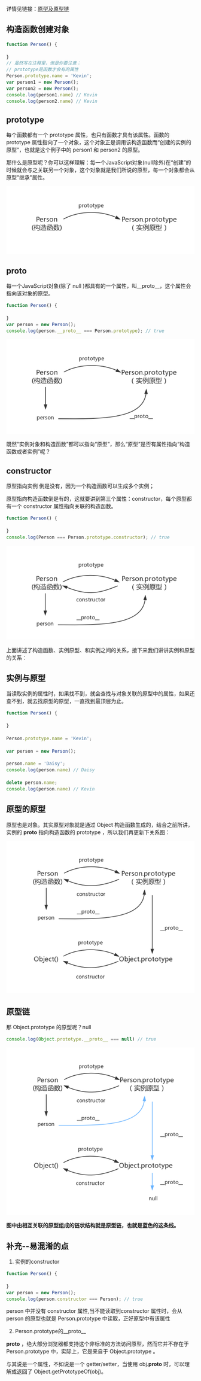 详情见链接：[原型及原型链](https://github.com/mqyqingfeng/Blog/issues/2)

## 构造函数创建对象
```javascript
function Person() {

}
// 虽然写在注释里，但是你要注意：
// prototype是函数才会有的属性
Person.prototype.name = 'Kevin';
var person1 = new Person();
var person2 = new Person();
console.log(person1.name) // Kevin
console.log(person2.name) // Kevin
```
## prototype
每个函数都有一个 prototype 属性，也只有函数才具有该属性。函数的 prototype 属性指向了一个对象，这个对象正是调用该构造函数而“创建的实例的原型”，也就是这个例子中的 person1 和 person2 的原型。

那什么是原型呢？你可以这样理解：每一个JavaScript对象(null除外)在“创建”的时候就会与之关联另一个对象，这个对象就是我们所说的原型，每一个对象都会从原型"继承"属性。

<!-- ![prototype](https://raw.githubusercontent.com/mqyqingfeng/Blog/master/Images/prototype1.png) -->
![prototype](./icon/prototype1.png)


## __proto__
每一个JavaScript对象(除了 null )都具有的一个属性，叫__proto__，这个属性会指向该对象的原型。

```javascript
function Person() {

}
var person = new Person();
console.log(person.__proto__ === Person.prototype); // true
```

<!-- ![prototype](https://raw.githubusercontent.com/mqyqingfeng/Blog/master/Images/prototype2.png) -->
![prototype](./icon/prototype2.png)


既然“实例对象和构造函数”都可以指向“原型”，那么“原型”是否有属性指向“构造函数或者实例”呢？

## constructor
原型指向实例 倒是没有，因为一个构造函数可以生成多个实例；

原型指向构造函数倒是有的，这就要讲到第三个属性：constructor，每个原型都有一个 constructor 属性指向关联的构造函数。
```javascript
function Person() {

}
console.log(Person === Person.prototype.constructor); // true
```

<!-- ![constructor](https://raw.githubusercontent.com/mqyqingfeng/Blog/master/Images/prototype3.png) -->
![prototype](./icon/prototype3.png)


上面讲述了构造函数、实例原型、和实例之间的关系，接下来我们讲讲实例和原型的关系：

## 实例与原型
当读取实例的属性时，如果找不到，就会查找与对象关联的原型中的属性，如果还查不到，就去找原型的原型，一直找到最顶层为止。
```javascript
function Person() {

}

Person.prototype.name = 'Kevin';

var person = new Person();

person.name = 'Daisy';
console.log(person.name) // Daisy

delete person.name;
console.log(person.name) // Kevin
```

## 原型的原型
原型也是对象。其实原型对象就是通过 Object 构造函数生成的，结合之前所讲，实例的 __proto__ 指向构造函数的 prototype ，所以我们再更新下关系图：

<!-- ![原型的原型](https://raw.githubusercontent.com/mqyqingfeng/Blog/master/Images/prototype4.png) -->
![prototype](./icon/prototype4.png)


## 原型链
那 Object.prototype 的原型呢？null
```javascript
console.log(Object.prototype.__proto__ === null) // true
```
<!-- ![原型链](https://raw.githubusercontent.com/mqyqingfeng/Blog/master/Images/prototype5.png) -->
![prototype](./icon/prototype5.png)

**图中由相互关联的原型组成的链状结构就是原型链，也就是蓝色的这条线。**

## 补充--易混淆的点
1. 实例的constructor

```javascript
function Person() {

}
var person = new Person();
console.log(person.constructor === Person); // true
```
 person 中并没有 constructor 属性,当不能读取到constructor 属性时，会从 person 的原型也就是 Person.prototype 中读取，正好原型中有该属性


2. Person.prototype的__proto__

__proto__ ，绝大部分浏览器都支持这个非标准的方法访问原型，然而它并不存在于 Person.prototype 中，实际上，它是来自于 Object.prototype 。

与其说是一个属性，不如说是一个 getter/setter，当使用 obj.__proto__ 时，可以理解成返回了 Object.getPrototypeOf(obj)。

